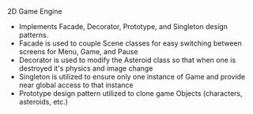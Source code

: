 2D Game Engine
- Implements Facade, Decorator, Prototype, and Singleton design patterns.
- Facade is used to couple Scene classes for easy switching between screens for Menu, Game, and Pause
- Decorator is used to modify the Asteroid class so that when one is destroyed it's physics and image change
- Singleton is utilized to ensure only one instance of Game and provide near global access to that instance
- Prototype design pattern utilized to clone game Objects (characters, asteroids, etc.)